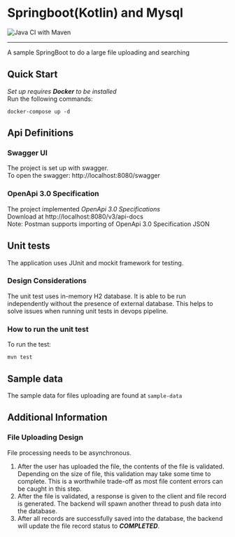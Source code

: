 # Springboot(Kotlin) and Mysql
![Java CI with Maven](https://github.com/IcedCoffeeBoy/springboot_kotlin/workflows/Java%20CI%20with%20Maven/badge.svg)
___
A sample SpringBoot to do a large file uploading and searching
## Quick Start
*Set up requires __Docker__ to be installed*\
Run the following commands:
```bazaar
docker-compose up -d 
```
## Api Definitions
### Swagger UI
The project is set up with swagger.\
To open the swagger: http://localhost:8080/swagger
### OpenApi 3.0 Specification
The project implemented *OpenApi 3.0 Specifications* \
Download at http://localhost:8080/v3/api-docs \
Note: Postman supports importing of OpenApi 3.0 Specification JSON 

## Unit tests
The application uses JUnit and mockit framework for testing. 
### Design Considerations
The unit test uses in-memory H2 database. It is able to be run independently 
without the presence of external database. This helps to solve issues when running 
unit tests in devops pipeline. 
### How to run the unit test
To run the test: 
```bazaar
mvn test 
```

## Sample data
The sample data for files uploading are found at `sample-data`

## Additional Information
### File Uploading Design
File processing needs to be asynchronous. 
1) After the user has uploaded the file, the contents of the file is validated. 
Depending on the size of file, this validation may take some time to complete. 
This is a worthwhile trade-off as most file content errors can be caught in this step. 
2) After the file is validated, a response is given to the client and file record is generated. 
The backend will spawn another thread to push data into the database. 
3) After all records are successfully saved into the database, the backend will update the file record
status to *__COMPLETED__*.




